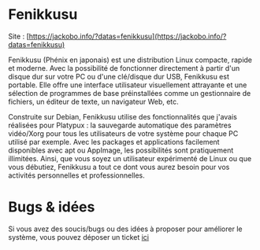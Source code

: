 # Fenikkusu

Site : [https://jackobo.info/?datas=fenikkusu](https://jackobo.info/?datas=fenikkusu)

Fenikkusu (Phénix en japonais) est une distribution Linux compacte, rapide et moderne. Avec la possibilité de fonctionner directement à partir d'un disque dur sur votre PC ou d'une clé/disque dur USB, Fenikkusu est portable. Elle offre une interface utilisateur visuellement attrayante et une sélection de programmes de base préinstallées comme un gestionnaire de fichiers, un éditeur de texte, un navigateur Web, etc.

Construite sur Debian, Fenikkusu utilise des fonctionnalités que j'avais réalisées pour Platypux : la sauvegarde automatique des paramètres vidéo/Xorg pour tous les utilisateurs de votre système pour chaque PC utilisé par exemple. Avec les packages et applications facilement disponibles avec apt ou AppImage, les possibilités sont pratiquement illimitées. Ainsi, que vous soyez un utilisateur expérimenté de Linux ou que vous débutiez, Fenikkusu a tout ce dont vous aurez besoin pour vos activités personnelles et professionnelles.

# Bugs & idées

Si vous avez des soucis/bugs ou des idées à proposer pour améliorer le système, vous pouvez déposer un ticket  [ici](https://github.com/JackoboLeChocobo/Fenikkusu/issues)

